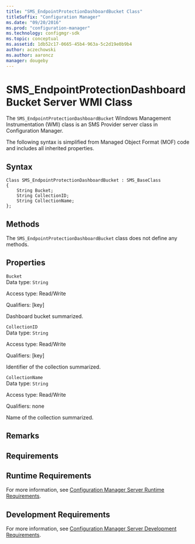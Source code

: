 ```yaml
---
title: "SMS_EndpointProtectionDashboardBucket Class"
titleSuffix: "Configuration Manager"
ms.date: "09/20/2016"
ms.prod: "configuration-manager"
ms.technology: configmgr-sdk
ms.topic: conceptual
ms.assetid: 1db52c17-0665-45b4-963a-5c2d19e0b9b4
author: aczechowski
ms.author: aaroncz
manager: dougeby
---
```


# SMS_EndpointProtectionDashboardBucket Server WMI Class

The `SMS_EndpointProtectionDashboardBucket` Windows Management Instrumentation (WMI) class is an SMS Provider server class in Configuration Manager.

 The following syntax is simplified from Managed Object Format (MOF) code and includes all inherited properties.  

## Syntax  

```  
Class SMS_EndpointProtectionDashboardBucket : SMS_BaseClass  
{  
    String Bucket;  
    String CollectionID;  
    String CollectionName;  
};  
```  

## Methods  
 The `SMS_EndpointProtectionDashboardBucket` class does not define any methods.  

## Properties  
 `Bucket`  
 Data type: `String`  

 Access type: Read/Write  

 Qualifiers: [key]  

 Dashboard bucket summarized.    

 `CollectionID`  
 Data type: `String`  

 Access type: Read/Write  

 Qualifiers: [key]  

 Identifier of the collection summarized.  

 `CollectionName`  
 Data type: `String`  

 Access type: Read/Write  

 Qualifiers: none  

 Name of the collection summarized.  

## Remarks  

## Requirements  

## Runtime Requirements  
 For more information, see [Configuration Manager Server Runtime Requirements](../../../develop/core/reqs/server-runtime-requirements.md).  

## Development Requirements  
 For more information, see [Configuration Manager Server Development Requirements](../../../develop/core/reqs/server-development-requirements.md).
